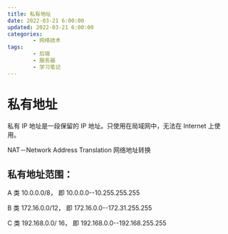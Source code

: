 ```yaml
---
title: 私有地址
date: 2022-03-21 6:00:00
updated: 2022-03-21 6:00:00
categories:
        - 网络技术
tags:
        - 后端
        - 服务器
        - 学习笔记
---
```


# 私有地址

私有 IP 地址是一段保留的 IP 地址。只使用在局域网中，无法在 Internet 上使用。

NAT－Network Address Translation 网络地址转换

## 私有地址范围：

A 类 10.0.0.0/8， 即 10.0.0.0--10.255.255.255

B 类 172.16.0.0/12， 即 172.16.0.0--172.31.255.255

C 类 192.168.0.0/ 16， 即 192.168.0.0--192.168.255.255
